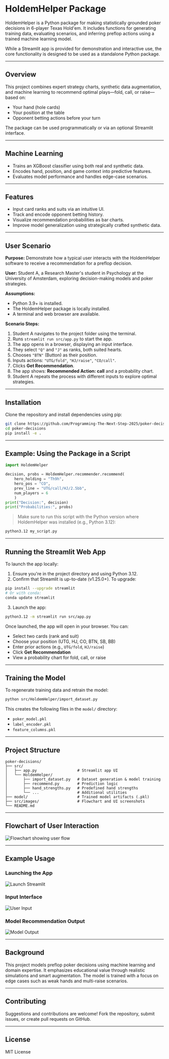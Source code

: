 # HoldemHelper Package

HoldemHelper is a Python package for making statistically grounded poker decisions in 6-player Texas Hold'em. It includes functions for generating training data, evaluating scenarios, and inferring preflop actions using a trained machine learning model.

While a Streamlit app is provided for demonstration and interactive use, the core functionality is designed to be used as a standalone Python package.

---

## Overview

This project combines expert strategy charts, synthetic data augmentation, and machine learning to recommend optimal plays—fold, call, or raise—based on:

- Your hand (hole cards)
- Your position at the table
- Opponent betting actions before your turn

The package can be used programmatically or via an optional Streamlit interface.

---

## Machine Learning

- Trains an XGBoost classifier using both real and synthetic data.
- Encodes hand, position, and game context into predictive features.
- Evaluates model performance and handles edge-case scenarios.

---

## Features

- Input card ranks and suits via an intuitive UI.
- Track and encode opponent betting history.
- Visualize recommendation probabilities as bar charts.
- Improve model generalization using strategically crafted synthetic data.

---

## User Scenario

**Purpose:** Demonstrate how a typical user interacts with the HoldemHelper software to receive a recommendation for a preflop decision.

**User:** Student A, a Research Master's student in Psychology at the University of Amsterdam, exploring decision-making models and poker strategies.

**Assumptions:**

- Python 3.9+ is installed.
- The HoldemHelper package is locally installed.
- A terminal and web browser are available.

**Scenario Steps:**

1. Student A navigates to the project folder using the terminal.
2. Runs `streamlit run src/app.py` to start the app.
3. The app opens in a browser, displaying an input interface.
4. They select `"Q"` and `"J"` as ranks, both suited hearts.
5. Chooses `"BTN"` (Button) as their position.
6. Inputs actions: `"UTG/fold"`, `"HJ/raise"`, `"CO/call"`.
7. Clicks **Get Recommendation**.
8. The app shows: **Recommended Action: call** and a probability chart.
9. Student A repeats the process with different inputs to explore optimal strategies.

---

## Installation

Clone the repository and install dependencies using pip:

```bash
git clone https://github.com/Programming-The-Next-Step-2025/poker-decisions.git
cd poker-decisions
pip install -e .
```

---

## Example: Using the Package in a Script

```python
import HoldemHelper

decision, probs = HoldemHelper.recommender.recommend(
    hero_holding = "Th9h", 
    hero_pos = "CO", 
    prev_line = "UTG/call/HJ/2.5bb", 
    num_players = 6
    )
print("Decision:", decision)
print("Probabilities:", probs)
```

> Make sure to run this script with the Python version where HoldemHelper was installed (e.g., Python 3.12):

```bash
python3.12 my_script.py
```

---

## Running the Streamlit Web App

To launch the app locally:

1. Ensure you're in the project directory and using Python 3.12.
2. Confirm that Streamlit is up-to-date (v1.25.0+). To upgrade:

```bash
pip install --upgrade streamlit
# Or with conda:
conda update streamlit
```

3. Launch the app:

```bash
python3.12 -m streamlit run src/app.py
```

Once launched, the app will open in your browser. You can:

- Select two cards (rank and suit)
- Choose your position (UTG, HJ, CO, BTN, SB, BB)
- Enter prior actions (e.g., `UTG/fold`, `HJ/raise`)
- Click **Get Recommendation**
- View a probability chart for fold, call, or raise

---

## Training the Model

To regenerate training data and retrain the model:

```bash
python src/HoldemHelper/import_dataset.py
```

This creates the following files in the `model/` directory:

- `poker_model.pkl`
- `label_encoder.pkl`
- `feature_columns.pkl`

---

## Project Structure

```
poker-decisions/
├── src/
│   ├── app.py                  # Streamlit app UI
│   └── HoldemHelper/
│       ├── import_dataset.py   # Dataset generation & model training
│       ├── recommend.py        # Prediction logic
│       ├── hand_strengths.py   # Predefined hand strengths
│       └── ...                 # Additional utilities
├── model/                      # Trained model artifacts (.pkl)
├── src/images/                 # Flowchart and UI screenshots
└── README.md
```

---

## Flowchart of User Interaction

![Flowchart showing user flow](src/images/flowchart_image.png)

---

## Example Usage

### Launching the App

![Launch Streamlit](src/images/streamlit_launch.png)

### Input Interface

![User Input](src/images/interface_input.png)

### Model Recommendation Output

![Model Output](src/images/interface_output.png)

---

## Background

This project models preflop poker decisions using machine learning and domain expertise. It emphasizes educational value through realistic simulations and smart augmentation. The model is trained with a focus on edge cases such as weak hands and multi-raise scenarios.

---

## Contributing

Suggestions and contributions are welcome! Fork the repository, submit issues, or create pull requests on GitHub.

---

## License

MIT License